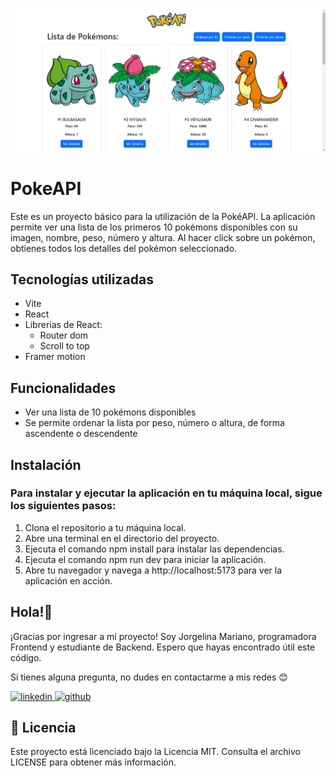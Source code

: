 ![Imagen del proyecto](public/img/home.png)

# PokeAPI

Este es un proyecto básico para la utilización de la PokéAPI. La aplicación permite ver una lista de los primeros 10 pokémons disponibles con su imagen, nombre, peso, número y altura. Al hacer click sobre un pokémon, obtienes todos los detalles del pokémon seleccionado.

## Tecnologías utilizadas

- Vite
- React
- Librerías de React:
  - Router dom
  - Scroll to top
- Framer motion

## Funcionalidades

- Ver una lista de 10 pokémons disponibles
- Se permite ordenar la lista por peso, número o altura, de forma ascendente o descendente

## Instalación

### Para instalar y ejecutar la aplicación en tu máquina local, sigue los siguientes pasos:

1. Clona el repositorio a tu máquina local.
2. Abre una terminal en el directorio del proyecto.
3. Ejecuta el comando npm install para instalar las dependencias.
4. Ejecuta el comando npm run dev para iniciar la aplicación.
5. Abre tu navegador y navega a http://localhost:5173 para ver la aplicación en acción.

## Hola!👋

¡Gracias por ingresar a mi proyecto! Soy Jorgelina Mariano, programadora Frontend y estudiante de Backend. Espero que hayas encontrado útil este código.

Si tienes alguna pregunta, no dudes en contactarme a mis redes 😊

<a href="https://www.linkedin.com/in/jorgelina-mariano/" target="_blank">
  <img src="https://img.shields.io/static/v1?label=&message=linkedin&color=0e76a8&logo=linkedin&logoColor=white&style=for-the-badge" alt="linkedin">
</a>
<a href="https://github.com/jormariano" target="_blank">
  <img src="https://img.shields.io/static/v1?label=&message=github&color=171515&logo=github&logoColor=white&style=for-the-badge" alt="github">
</a>

## 📄 Licencia

Este proyecto está licenciado bajo la Licencia MIT. Consulta el archivo LICENSE para obtener más información.
